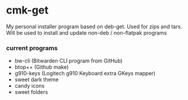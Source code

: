 # cmk-get
My personal installer program based on deb-get.  Used for zips and tars.  Will be used to install and update non-deb / non-flatpak programs

### current programs 
- bw-cli (Bitwarden CLI program from GitHub)
- btop++ (Github make)
- g910-keys (Logitech g910 Keyboard extra GKeys mapper)
- sweet dark theme
- candy icons
- sweet folders